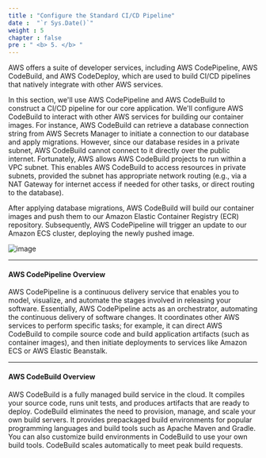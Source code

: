 ```yaml
---
title : "Configure the Standard CI/CD Pipeline"
date :  "`r Sys.Date()`" 
weight : 5
chapter : false
pre : " <b> 5. </b> "
---
```


AWS offers a suite of developer services, including AWS CodePipeline, AWS CodeBuild, and AWS CodeDeploy, which are used to build CI/CD pipelines that natively integrate with other AWS services.

In this section, we'll use AWS CodePipeline and AWS CodeBuild to construct a CI/CD pipeline for our core application. We'll configure AWS CodeBuild to interact with other AWS services for building our container images. For instance, AWS CodeBuild can retrieve a database connection string from AWS Secrets Manager to initiate a connection to our database and apply migrations. However, since our database resides in a private subnet, AWS CodeBuild cannot connect to it directly over the public internet. Fortunately, AWS allows AWS CodeBuild projects to run within a VPC subnet. This enables AWS CodeBuild to access resources in private subnets, provided the subnet has appropriate network routing (e.g., via a NAT Gateway for internet access if needed for other tasks, or direct routing to the database).

After applying database migrations, AWS CodeBuild will build our container images and push them to our Amazon Elastic Container Registry (ECR) repository. Subsequently, AWS CodePipeline will trigger an update to our Amazon ECS cluster, deploying the newly pushed image.

![image](/images/archi-dev.svg)

___

#### AWS CodePipeline Overview

AWS CodePipeline is a continuous delivery service that enables you to model, visualize, and automate the stages involved in releasing your software. Essentially, AWS CodePipeline acts as an orchestrator, automating the continuous delivery of software changes. It coordinates other AWS services to perform specific tasks; for example, it can direct AWS CodeBuild to compile source code and build application artifacts (such as container images), and then initiate deployments to services like Amazon ECS or AWS Elastic Beanstalk.

___

#### AWS CodeBuild Overview

AWS CodeBuild is a fully managed build service in the cloud. It compiles your source code, runs unit tests, and produces artifacts that are ready to deploy. CodeBuild eliminates the need to provision, manage, and scale your own build servers. It provides prepackaged build environments for popular programming languages and build tools such as Apache Maven and Gradle. You can also customize build environments in CodeBuild to use your own build tools. CodeBuild scales automatically to meet peak build requests.